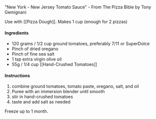"New York - New Jersey Tomato Sauce" - From The Pizza Bible by Tony Gemignani

Use with [[Pizza Dough]].
Makes 1 cup (enough for 2 pizzas)
#### Ingredients
- 120 grams / 1/2 cup ground tomatoes, preferably 7/11 or SuperDolce
- Pinch of dried oregano
- Pinch of fine sea salt
- 1 tsp extra virgin olive oil
- 55g / 1/4 cup [[Hand-Crushed Tomatoes]]

#### Instructions
1) combine ground tomatoes, tomato paste, oregano, salt, and oil
2) Puree with an immersion blender until smooth
3) stir in hand-crushed tomatoes
4) taste and add salt as needed

Freeze up to 1 month.